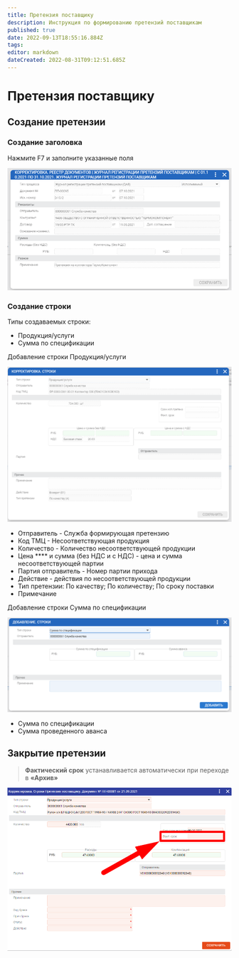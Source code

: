 ```yaml
---
title: Претензия поставщику
description: Инструкция по формированию претензий поставщикам
published: true
date: 2022-09-13T18:55:16.884Z
tags: 
editor: markdown
dateCreated: 2022-08-31T09:12:51.685Z
---
```


# Претензия поставщику

## Создание претензии

### Создание заголовка

Нажмите F7 и заполните указанные поля

![](<../../assets/image (620).png>)

### Создание строки

Типы создаваемых строки:

* Продукция/услуги
* Сумма по спецификации

Добавление строки Продукция/услуги

![](<../../assets/image (685).png>)

* Отправитель - Служба формирующая претензию
* Код ТМЦ - Несоответствующая продукция
* Количество - Количество несоответствующей продукции
* Цена **** и сумма (без НДС и с НДС)  - цена и сумма несоответствующей партии
* Партия отправитель - Номер партии прихода
* Действие - действия по несоответствующей продукции
* Тип претензии: По качеству; По количеству; По сроку поставки
* Примечание

Добавление строки Сумма по спецификации

![](<../../assets/image (144).png>)

* Сумма по спецификации
* Сумма проведенного аванса

## **Закрытие претензии**

>**Фактический срок** устанавливается автоматически при переходе в **«Архив»**


![](<../../assets/6 (77).png>)
